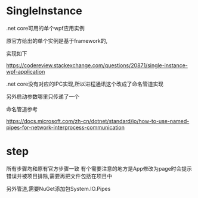 # SingleInstance
.net core可用的单个wpf应用实例


原官方给出的单个实例是基于framework的,

实现如下

https://codereview.stackexchange.com/questions/20871/single-instance-wpf-application


.net core没有对应的IPC实现,所以进程通讯这个改成了命名管道实现

另外启动参数哪里只传递了一个

命名管道参考

https://docs.microsoft.com/zh-cn/dotnet/standard/io/how-to-use-named-pipes-for-network-interprocess-communication


# step
所有步骤均和原有官方步骤一致
有个需要注意的地方是App修改为page时会提示错误并被项目排除,需要再把文件包括在项目中

另外管道,需要NuGet添加包System.IO.Pipes
